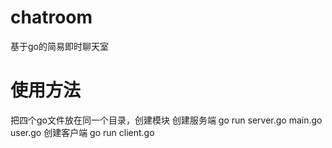 # chatroom
基于go的简易即时聊天室
# 使用方法
把四个go文件放在同一个目录，创建模块
创建服务端
go run server.go main.go user.go 
创建客户端
go run client.go
